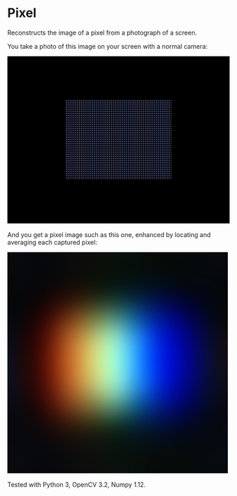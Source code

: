 # Pixel
Reconstructs the image of a pixel from a photograph of a screen.

You take a photo of this image on your screen with a normal camera:

![Pixel input](resources/screen.png)

And you get a pixel image such as this one, enhanced by locating and averaging each captured pixel:

![Pixel output](output/o1.png)

Tested with Python 3, OpenCV 3.2, Numpy 1.12.
